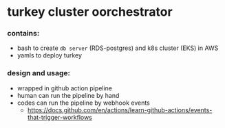 # **t**urkey **c**luster **o**orchestrator

### contains:
- bash to create `db server` (RDS-postgres) and k8s cluster (EKS) in AWS
- yamls to deploy turkey

### design and usage:
- wrapped in github action pipeline
- human can run the pipeline by hand
- codes can run the pipeline by webhook events
  - https://docs.github.com/en/actions/learn-github-actions/events-that-trigger-workflows


